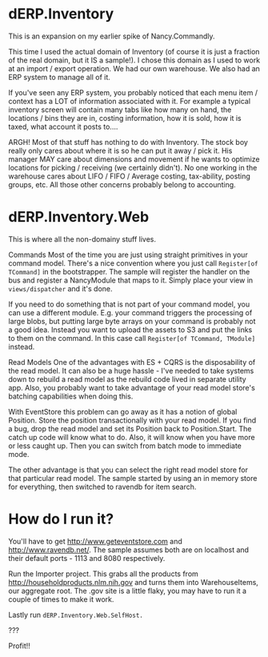 dERP.Inventory
===============
This is an expansion on my earlier spike of Nancy.Commandly. 

This time I used the actual domain of Inventory (of course it is just a fraction of the real domain, but it IS a sample!). I chose this domain as I used to work at an import / export operation. We had our own warehouse. We also had an ERP system to manage all of it.

If you've seen any ERP system, you probably noticed that each menu item / context has a LOT of information associated with it. For example a typical inventory screen will contain many tabs like how many on hand, the locations / bins they are in, costing information, how it is sold, how it is taxed, what account it posts to.... 

ARGH! Most of that stuff has nothing to do with Inventory. The stock boy really only cares about where it is so he can put it away / pick it. His manager MAY care about dimensions and movement if he wants to optimize locations for picking / receiving (we certainly didn't). No one working in the warehouse cares about LIFO / FIFO / Average costing, tax-ability, posting groups, etc. All those other concerns probably belong to accounting.

dERP.Inventory.Web
===============
This is where all the non-domainy stuff lives.

Commands
Most of the time you are just using straight primitives in your command model. There's a nice convention where you just call `Register[of TCommand]` in the bootstrapper. The sample will register the handler on the bus and register a NancyModule that maps to it. Simply place your view in `views/dispatcher` and it's done.

If you need to do something that is not part of your command model, you can use a different module. E.g. your command triggers the processing of large blobs, but putting large byte arrays on your command is probably not a good idea. Instead you want to upload the assets to S3 and put the links to them on the command. In this case call `Register[of TCommand, TModule]` instead.

Read Models
One of the advantages with ES + CQRS is the disposability of the read model. It can also be a huge hassle - I've needed to take systems down to rebuild a read model as the rebuild code lived in separate utility app. Also, you probably want to take advantage of your read model store's batching capabilities when doing this.

With EventStore this problem can go away as it has a notion of global Position. Store the position transactionally with your read model. If you find a bug, drop the read model and set its Position back to Position.Start. The catch up code will know what to do. Also, it will know when you have more or less caught up. Then you can switch from batch mode to immediate mode.

The other advantage is that you can select the right read model store for that particular read model. The sample started by using an in memory store for everything, then switched to ravendb for item search.

How do I run it?
===============
You'll have to get http://www.geteventstore.com and http://www.ravendb.net/. The sample assumes both are on localhost and their default ports - 1113 and 8080 respectively. 

Run the Importer project. This grabs all the products from http://householdproducts.nlm.nih.gov and turns them into WarehouseItems, our aggregate root. The .gov site is a little flaky, you may have to run it a couple of times to make it work.

Lastly run `dERP.Inventory.Web.SelfHost.`

???

Profit!!
